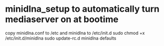 # minidlna_setup to automatically turn mediaserver on at bootime
copy minidlna.conf to /etc and minidlna to /etc/init.d
sudo chmod +x /etc/init.d/minidlna
sudo update-rc.d minidlna defaults
